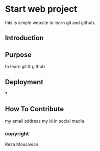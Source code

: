 # Start web project
this is simple website to learn git and github.
## Introduction

## Purpose
to learn git & github
## Deployment
?
## How To Contribute
my email address
my id in social media

### copyright
Reza Mousavian
